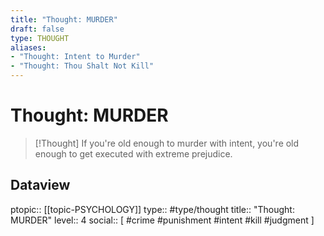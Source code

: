 ```yaml
---
title: "Thought: MURDER"
draft: false
type: THOUGHT
aliases:
- "Thought: Intent to Murder"
- "Thought: Thou Shalt Not Kill"
---
```

# Thought: MURDER
> [!Thought]
> If you're old enough to murder with intent, you're old enough to get executed with extreme prejudice.

## Dataview
ptopic:: [[topic-PSYCHOLOGY]]
type:: #type/thought
title:: "Thought: MURDER"
level:: 4
social:: [ #crime #punishment #intent #kill #judgment ]